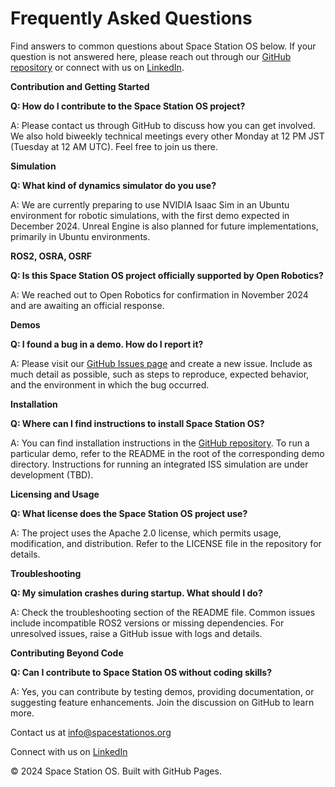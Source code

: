 <!--
layout: default
title: Frequently Asked Questions
-->

# Frequently Asked Questions

Find answers to common questions about Space Station OS below. If your question is not answered here, please reach out through our [GitHub repository](https://github.com/space-station-os/space-station-os) or connect with us on [LinkedIn](https://www.linkedin.com/company/space-station-os).

**Contribution and Getting Started**

**Q: How do I contribute to the Space Station OS project?**

A: Please contact us through GitHub to discuss how you can get involved. We also hold biweekly technical meetings every other Monday at 12 PM JST (Tuesday at 12 AM UTC). Feel free to join us there.

**Simulation**

**Q: What kind of dynamics simulator do you use?**

A: We are currently preparing to use NVIDIA Isaac Sim in an Ubuntu environment for robotic simulations, with the first demo expected in December 2024. Unreal Engine is also planned for future implementations, primarily in Ubuntu environments.

**ROS2, OSRA, OSRF**

**Q: Is this Space Station OS project officially supported by Open Robotics?**

A: We reached out to Open Robotics for confirmation in November 2024 and are awaiting an official response.

**Demos**

**Q: I found a bug in a demo. How do I report it?**

A: Please visit our [GitHub Issues page](https://github.com/space-station-os/space-station-os/issues) and create a new issue. Include as much detail as possible, such as steps to reproduce, expected behavior, and the environment in which the bug occurred.

**Installation**

**Q: Where can I find instructions to install Space Station OS?**

A: You can find installation instructions in the [GitHub repository](https://github.com/space-station-os/space_station_os). To run a particular demo, refer to the README in the root of the corresponding demo directory. Instructions for running an integrated ISS simulation are under development (TBD).

**Licensing and Usage**

**Q: What license does the Space Station OS project use?**

A: The project uses the Apache 2.0 license, which permits usage, modification, and distribution. Refer to the LICENSE file in the repository for details.

**Troubleshooting**

**Q: My simulation crashes during startup. What should I do?**

A: Check the troubleshooting section of the README file. Common issues include incompatible ROS2 versions or missing dependencies. For unresolved issues, raise a GitHub issue with logs and details.

**Contributing Beyond Code**

**Q: Can I contribute to Space Station OS without coding skills?**

A: Yes, you can contribute by testing demos, providing documentation, or suggesting feature enhancements. Join the discussion on GitHub to learn more.

Contact us at [info@spacestationos.org](mailto:info@spacestationos.org)

Connect with us on [LinkedIn](https://www.linkedin.com/company/space-station-os)

© 2024 Space Station OS. Built with GitHub Pages.
